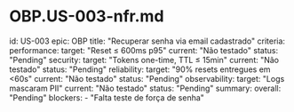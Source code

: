 # OBP.US-003-nfr.md
id: US-003
epic: OBP
title: "Recuperar senha via email cadastrado"
criteria:
  performance:
    target: "Reset ≤ 600ms p95"
    current: "Não testado"
    status: "Pending"
  security:
    target: "Tokens one-time, TTL ≤ 15min"
    current: "Não testado"
    status: "Pending"
  reliability:
    target: "90% resets entregues em <60s"
    current: "Não testado"
    status: "Pending"
  observability:
    target: "Logs mascaram PII"
    current: "Não testado"
    status: "Pending"
summary:
  overall: "Pending"
  blockers:
    - "Falta teste de força de senha"
